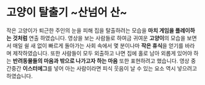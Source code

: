 # 고양이 탈출기 ~산넘어 산~

작은 고양이가 퇴근한 주인의 눈을 피해 집을 탈출하려는 모습을 **마치 게임을 플레이하는 것처럼** 연출 하였습니다. 영상을 보는 사람들로 하여금 귀여운 **고양이**의 모습을 보면서 매일 쉴 새 없이 빠르게 돌아가는 사회 속에서 몇 분이나마 **작은 휴식**을 얻기를 바라며 제작하였습니다. 또한 사람들이 모두 외출하고 나면 집에 홀로 남아 외롭게 있어야 하는 **반려동물들의 마음과 밖으로 나가고자 하는 마음** 또한 표현하려고 했습니다. 영상 중간중간 **이스터에그**를 넣어 아는 사람이라면 피식 웃음이 날 수 있는 요소 역시 넣으려고 하였습니다.
